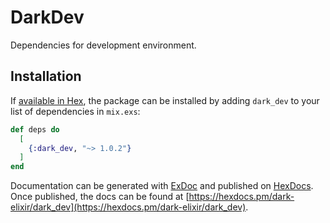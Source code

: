 # DarkDev

Dependencies for development environment.

## Installation

If [available in Hex](https://hex.pm/docs/publish), the package can be installed
by adding `dark_dev` to your list of dependencies in `mix.exs`:

```elixir
def deps do
  [
    {:dark_dev, "~> 1.0.2"}
  ]
end
```

Documentation can be generated with [ExDoc](https://github.com/elixir-lang/ex_doc)
and published on [HexDocs](https://hexdocs.pm). Once published, the docs can
be found at [https://hexdocs.pm/dark-elixir/dark_dev](https://hexdocs.pm/dark-elixir/dark_dev).

